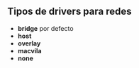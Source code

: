 ## Tipos de drivers para redes

* **bridge** por defecto
* **host** 
* **overlay** 
* **macvila** 
* **none** 